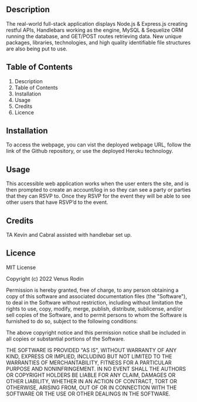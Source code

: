## Description 
The real-world full-stack application displays Node.js & Express.js creating restful APIs, Handlebars working as the engine, MySQL & Sequelize ORM running the database, and GET/POST routes retrieving data. New unique packages, libraries, technologies, and high quality identifiable file structures are also being put to use.

## Table of Contents
1. Description
2. Table of Contents
3. Installation
4. Usage
5. Credits
6. Licence

## Installation 
To access the webpage, you can vist the deployed webpage URL, follow the link of the Github repository, or use the deployed Heroku technology.

## Usage
This accessible web application works when the user enters the site, and is then prompted to create an account/log in so they can see a party or parties that they can RSVP to. Once they RSVP for the event they will be able to see other users that have RSVP’d to the event. 

## Credits 
TA Kevin and Cabral assisted with handlebar set up.

## Licence 
MIT License

Copyright (c) 2022 Venus Rodin

Permission is hereby granted, free of charge, to any person obtaining a copy of this software and associated documentation files (the "Software"), to deal in the Software without restriction, including without limitation the rights to use, copy, modify, merge, publish, distribute, sublicense, and/or sell copies of the Software, and to permit persons to whom the Software is furnished to do so, subject to the following conditions:

The above copyright notice and this permission notice shall be included in all copies or substantial portions of the Software.

THE SOFTWARE IS PROVIDED "AS IS", WITHOUT WARRANTY OF ANY KIND, EXPRESS OR IMPLIED, INCLUDING BUT NOT LIMITED TO THE WARRANTIES OF MERCHANTABILITY, FITNESS FOR A PARTICULAR PURPOSE AND NONINFRINGEMENT. IN NO EVENT SHALL THE AUTHORS OR COPYRIGHT HOLDERS BE LIABLE FOR ANY CLAIM, DAMAGES OR OTHER LIABILITY, WHETHER IN AN ACTION OF CONTRACT, TORT OR OTHERWISE, ARISING FROM, OUT OF OR IN CONNECTION WITH THE SOFTWARE OR THE USE OR OTHER DEALINGS IN THE SOFTWARE.